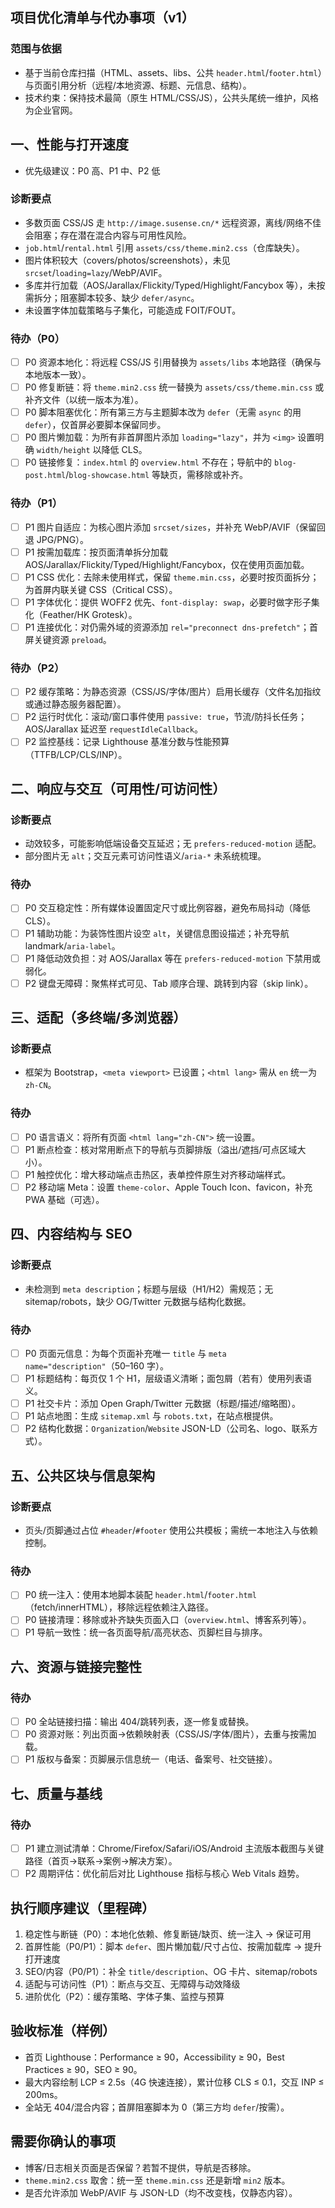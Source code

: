 ## 项目优化清单与代办事项（v1）

### 范围与依据
- 基于当前仓库扫描（HTML、assets、libs、公共 `header.html`/`footer.html`）与页面引用分析（远程/本地资源、标题、元信息、结构）。
- 技术约束：保持技术最简（原生 HTML/CSS/JS），公共头尾统一维护，风格为企业官网。

## 一、性能与打开速度
- 优先级建议：P0 高、P1 中、P2 低

### 诊断要点
- 多数页面 CSS/JS 走 `http://image.susense.cn/*` 远程资源，离线/网络不佳会阻塞；存在潜在混合内容与可用性风险。
- `job.html`/`rental.html` 引用 `assets/css/theme.min2.css`（仓库缺失）。
- 图片体积较大（covers/photos/screenshots），未见 `srcset`/`loading=lazy`/WebP/AVIF。
- 多库并行加载（AOS/Jarallax/Flickity/Typed/Highlight/Fancybox 等），未按需拆分；阻塞脚本较多、缺少 `defer/async`。
- 未设置字体加载策略与子集化，可能造成 FOIT/FOUT。

### 待办（P0）
- [ ] P0 资源本地化：将远程 CSS/JS 引用替换为 `assets/libs` 本地路径（确保与本地版本一致）。
- [ ] P0 修复断链：将 `theme.min2.css` 统一替换为 `assets/css/theme.min.css` 或补齐文件（以统一版本为准）。
- [ ] P0 脚本阻塞优化：所有第三方与主题脚本改为 `defer`（无需 `async` 的用 `defer`），仅首屏必要脚本保留同步。
- [ ] P0 图片懒加载：为所有非首屏图片添加 `loading="lazy"`，并为 `<img>` 设置明确 `width/height` 以降低 CLS。
- [ ] P0 链接修复：`index.html` 的 `overview.html` 不存在；导航中的 `blog-post.html`/`blog-showcase.html` 等缺页，需移除或补齐。

### 待办（P1）
- [ ] P1 图片自适应：为核心图片添加 `srcset/sizes`，并补充 WebP/AVIF（保留回退 JPG/PNG）。
- [ ] P1 按需加载库：按页面清单拆分加载 AOS/Jarallax/Flickity/Typed/Highlight/Fancybox，仅在使用页面加载。
- [ ] P1 CSS 优化：去除未使用样式，保留 `theme.min.css`，必要时按页面拆分；为首屏内联关键 CSS（Critical CSS）。
- [ ] P1 字体优化：提供 WOFF2 优先、`font-display: swap`，必要时做字形子集化（Feather/HK Grotesk）。
- [ ] P1 连接优化：对仍需外域的资源添加 `rel="preconnect dns-prefetch"`；首屏关键资源 `preload`。

### 待办（P2）
- [ ] P2 缓存策略：为静态资源（CSS/JS/字体/图片）启用长缓存（文件名加指纹或通过静态服务器配置）。
- [ ] P2 运行时优化：滚动/窗口事件使用 `passive: true`，节流/防抖长任务；AOS/Jarallax 延迟至 `requestIdleCallback`。
- [ ] P2 监控基线：记录 Lighthouse 基准分数与性能预算（TTFB/LCP/CLS/INP）。

## 二、响应与交互（可用性/可访问性）
### 诊断要点
- 动效较多，可能影响低端设备交互延迟；无 `prefers-reduced-motion` 适配。
- 部分图片无 `alt`；交互元素可访问性语义/`aria-*` 未系统梳理。

### 待办
- [ ] P0 交互稳定性：所有媒体设置固定尺寸或比例容器，避免布局抖动（降低 CLS）。
- [ ] P1 辅助功能：为装饰性图片设空 `alt`，关键信息图设描述；补充导航 landmark/`aria-label`。
- [ ] P1 降低动效负担：对 AOS/Jarallax 等在 `prefers-reduced-motion` 下禁用或弱化。
- [ ] P2 键盘无障碍：聚焦样式可见、Tab 顺序合理、跳转到内容（skip link）。

## 三、适配（多终端/多浏览器）
### 诊断要点
- 框架为 Bootstrap，`<meta viewport>` 已设置；`<html lang>` 需从 `en` 统一为 `zh-CN`。

### 待办
- [ ] P0 语言语义：将所有页面 `<html lang="zh-CN">` 统一设置。
- [ ] P1 断点检查：核对常用断点下的导航与页脚排版（溢出/遮挡/可点区域大小）。
- [ ] P1 触控优化：增大移动端点击热区，表单控件原生对齐移动端样式。
- [ ] P2 移动端 Meta：设置 `theme-color`、Apple Touch Icon、favicon，补充 PWA 基础（可选）。

## 四、内容结构与 SEO
### 诊断要点
- 未检测到 `meta description`；标题与层级（H1/H2）需规范；无 sitemap/robots，缺少 OG/Twitter 元数据与结构化数据。

### 待办
- [ ] P0 页面元信息：为每个页面补充唯一 `title` 与 `meta name="description"`（50–160 字）。
- [ ] P1 标题结构：每页仅 1 个 H1，层级语义清晰；面包屑（若有）使用列表语义。
- [ ] P1 社交卡片：添加 Open Graph/Twitter 元数据（标题/描述/缩略图）。
- [ ] P1 站点地图：生成 `sitemap.xml` 与 `robots.txt`，在站点根提供。
- [ ] P2 结构化数据：`Organization`/`Website` JSON-LD（公司名、logo、联系方式）。

## 五、公共区块与信息架构
### 诊断要点
- 页头/页脚通过占位 `#header`/`#footer` 使用公共模板；需统一本地注入与依赖控制。

### 待办
- [ ] P0 统一注入：使用本地脚本装配 `header.html`/`footer.html`（fetch/innerHTML），移除远程依赖注入路径。
- [ ] P0 链接清理：移除或补齐缺失页面入口（`overview.html`、博客系列等）。
- [ ] P1 导航一致性：统一各页面导航/高亮状态、页脚栏目与排序。

## 六、资源与链接完整性
### 待办
- [ ] P0 全站链接扫描：输出 404/跳转列表，逐一修复或替换。
- [ ] P0 资源对账：列出页面→依赖映射表（CSS/JS/字体/图片），去重与按需加载。
- [ ] P1 版权与备案：页脚展示信息统一（电话、备案号、社交链接）。

## 七、质量与基线
### 待办
- [ ] P1 建立测试清单：Chrome/Firefox/Safari/iOS/Android 主流版本截图与关键路径（首页→联系→案例→解决方案）。
- [ ] P2 周期评估：优化前后对比 Lighthouse 指标与核心 Web Vitals 趋势。

## 执行顺序建议（里程碑）
1) 稳定性与断链（P0）：本地化依赖、修复断链/缺页、统一注入 → 保证可用
2) 首屏性能（P0/P1）：脚本 `defer`、图片懒加载/尺寸占位、按需加载库 → 提升打开速度
3) SEO/内容（P0/P1）：补全 `title/description`、OG 卡片、sitemap/robots
4) 适配与可访问性（P1）：断点与交互、无障碍与动效降级
5) 进阶优化（P2）：缓存策略、字体子集、监控与预算

## 验收标准（样例）
- 首页 Lighthouse：Performance ≥ 90，Accessibility ≥ 90，Best Practices ≥ 90，SEO ≥ 90。
- 最大内容绘制 LCP ≤ 2.5s（4G 快速连接），累计位移 CLS ≤ 0.1，交互 INP ≤ 200ms。
- 全站无 404/混合内容；首屏阻塞脚本为 0（第三方均 `defer`/按需）。

## 需要你确认的事项
- 博客/日志相关页面是否保留？若暂不提供，导航是否移除。
- `theme.min2.css` 取舍：统一至 `theme.min.css` 还是新增 `min2` 版本。
- 是否允许添加 WebP/AVIF 与 JSON-LD（均不改变栈，仅静态内容）。


